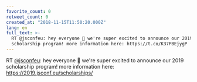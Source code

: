 ```yaml
---
favorite_count: 0
retweet_count: 0
created_at: "2018-11-15T11:50:20.000Z"
lang: en
full_text: >-
  RT @jsconfeu: hey everyone 👋 we're super excited to announce our 2019
  scholarship program! more information here: https://t.co/K37PBEjygP
---
```


RT [@jsconfeu](https://twitter.com/jsconfeu): hey everyone 👋 we're super
excited to announce our 2019 scholarship program! more information here:
<https://2019.jsconf.eu/scholarships/>
